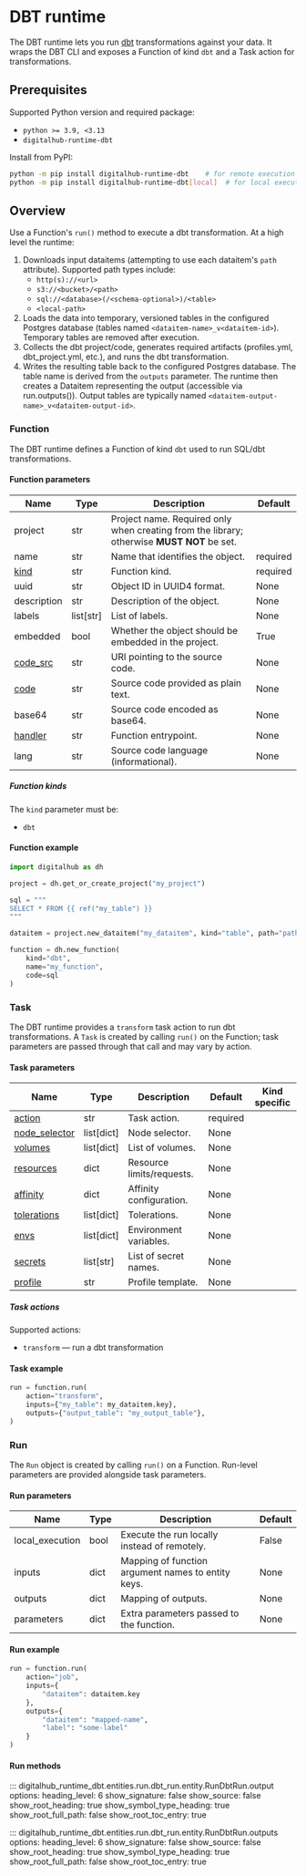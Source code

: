 # DBT runtime

The DBT runtime lets you run [dbt](https://www.getdbt.com/) transformations against your data. It wraps the DBT CLI and exposes a Function of kind `dbt` and a Task action for transformations.

## Prerequisites

Supported Python version and required package:

- `python >= 3.9, <3.13`
- `digitalhub-runtime-dbt`

Install from PyPI:

```bash
python -m pip install digitalhub-runtime-dbt    # for remote execution
python -m pip install digitalhub-runtime-dbt[local]  # for local execution
```

## Overview

Use a Function's `run()` method to execute a dbt transformation. At a high level the runtime:

1. Downloads input dataitems (attempting to use each dataitem's `path` attribute). Supported path types include:
   - `http(s)://<url>`
   - `s3://<bucket>/<path>`
   - `sql://<database>(/<schema-optional>)/<table>`
   - `<local-path>`
2. Loads the data into temporary, versioned tables in the configured Postgres database (tables named `<dataitem-name>_v<dataitem-id>`). Temporary tables are removed after execution.
3. Collects the dbt project/code, generates required artifacts (profiles.yml, dbt_project.yml, etc.), and runs the dbt transformation.
4. Writes the resulting table back to the configured Postgres database. The table name is derived from the `outputs` parameter. The runtime then creates a Dataitem representing the output (accessible via run.outputs()). Output tables are typically named `<dataitem-output-name>_v<dataitem-output-id>`.

### Function

The DBT runtime defines a Function of kind `dbt` used to run SQL/dbt transformations.

#### Function parameters

| Name | Type | Description | Default |
| --- | --- | --- | --- |
| project | str | Project name. Required only when creating from the library; otherwise **MUST NOT** be set. | |
| name | str | Name that identifies the object. | required |
| [kind](#function-kinds) | str | Function kind. | required |
| uuid | str | Object ID in UUID4 format. | None |
| description | str | Description of the object. | None |
| labels | list[str] | List of labels. | None |
| embedded | bool | Whether the object should be embedded in the project. | True |
| [code_src](../configuration/code_src/overview.md#code-source-uri) | str | URI pointing to the source code. | None |
| [code](../configuration/code_src/overview.md#plain-text-source) | str | Source code provided as plain text. | None |
| base64 | str | Source code encoded as base64. | None |
| [handler](../configuration/code_src/overview.md#handler) | str | Function entrypoint. | None |
| lang | str | Source code language (informational). | None |

##### Function kinds

The `kind` parameter must be:

- `dbt`

#### Function example

```python
import digitalhub as dh

project = dh.get_or_create_project("my_project")

sql = """
SELECT * FROM {{ ref("my_table") }}
"""

dataitem = project.new_dataitem("my_dataitem", kind="table", path="path-to-some-data")

function = dh.new_function(
    kind="dbt",
    name="my_function",
    code=sql
)
```

### Task

The DBT runtime provides a `transform` task action to run dbt transformations. A `Task` is created by calling `run()` on the Function; task parameters are passed through that call and may vary by action.

#### Task parameters

| Name | Type | Description | Default | Kind specific |
| --- | --- | --- | --- | --- |
| [action](#task-actions) | str | Task action. | required | |
| [node_selector](../configuration/kubernetes/overview.md#node-selector) | list[dict] | Node selector. | None | |
| [volumes](../configuration/kubernetes/overview.md#volumes) | list[dict] | List of volumes. | None | |
| [resources](../configuration/kubernetes/overview.md#resources) | dict | Resource limits/requests. | None | |
| [affinity](../configuration/kubernetes/overview.md#affinity) | dict | Affinity configuration. | None | |
| [tolerations](../configuration/kubernetes/overview.md#tolerations) | list[dict] | Tolerations. | None | |
| [envs](../configuration/kubernetes/overview.md#secrets-envs) | list[dict] | Environment variables. | None | |
| [secrets](../configuration/kubernetes/overview.md#secrets-envs) | list[str] | List of secret names. | None | |
| [profile](../configuration/kubernetes/overview.md#profile) | str | Profile template. | None | |

##### Task actions

Supported actions:

- `transform` — run a dbt transformation

#### Task example

```python
run = function.run(
    action="transform",
    inputs={"my_table": my_dataitem.key},
    outputs={"output_table": "my_output_table"},
)
```

### Run

The `Run` object is created by calling `run()` on a Function. Run-level parameters are provided alongside task parameters.

#### Run parameters

| Name | Type | Description | Default |
| --- | --- | --- | --- |
| local_execution | bool | Execute the run locally instead of remotely. | False |
| inputs | dict | Mapping of function argument names to entity keys. | None |
| outputs | dict | Mapping of outputs. | None |
| parameters | dict | Extra parameters passed to the function. | None |

#### Run example

```python
run = function.run(
    action="job",
    inputs={
        "dataitem": dataitem.key
    },
    outputs={
        "dataitem": "mapped-name",
        "label": "some-label"
    }
)
```

#### Run methods

::: digitalhub_runtime_dbt.entities.run.dbt_run.entity.RunDbtRun.output
    options:
        heading_level: 6
        show_signature: false
        show_source: false
        show_root_heading: true
        show_symbol_type_heading: true
        show_root_full_path: false
        show_root_toc_entry: true

::: digitalhub_runtime_dbt.entities.run.dbt_run.entity.RunDbtRun.outputs
    options:
        heading_level: 6
        show_signature: false
        show_source: false
        show_root_heading: true
        show_symbol_type_heading: true
        show_root_full_path: false
        show_root_toc_entry: true
